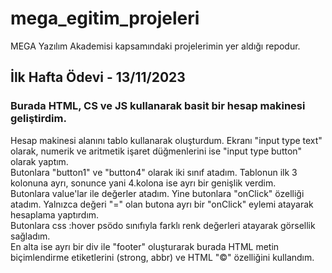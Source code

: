 # mega_egitim_projeleri
MEGA Yazılım Akademisi kapsamındaki projelerimin yer aldığı repodur.

## İlk Hafta Ödevi - 13/11/2023
### Burada HTML, CS ve JS kullanarak basit bir hesap makinesi geliştirdim.
Hesap makinesi alanını tablo kullanarak oluşturdum. Ekranı "input type text" olarak, numerik ve aritmetik işaret düğmenlerini ise "input type button" olarak yaptım.<br>
Butonlara "button1" ve "button4" olarak iki sınıf atadım. Tablonun ilk 3 kolonuna ayrı, sonunce yani 4.kolona ise ayrı bir genişlik verdim.<br>
Butonlara value'lar ile değerler atadım. Yine butonlara "onClick" özelliği atadım. Yalnızca değeri "=" olan butona ayrı bir "onClick" eylemi atayarak hesaplama yaptırdım.<br>
Butonlara css :hover psödo sınıfıyla farklı renk değerleri atayarak görsellik sağladım.<br>
En alta ise ayrı bir div ile "footer" oluşturarak burada HTML metin biçimlendirme etiketlerini (strong, abbr) ve HTML "&copy;" özelliğini kullandım.
